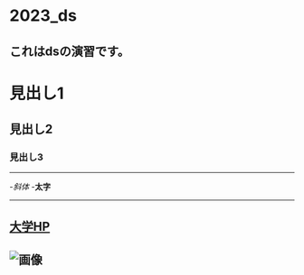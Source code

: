 # 2023_ds
これはdsの演習です。
--
# 見出し1
## 見出し2
### 見出し3

---
-_斜体_
-**太字**

---
[大学HP](https://www.ncu.ac.jp)
---
![画像](https://www.nagoya-cu.ac.jp/sda/common/image/header-logo.png)
---
